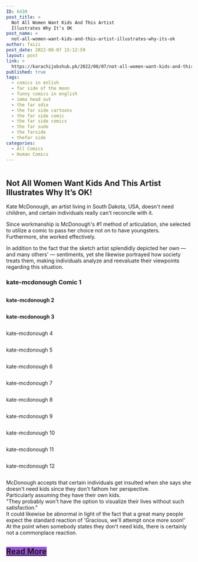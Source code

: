 ```yaml
---
ID: 6430
post_title: >
  Not All Women Want Kids And This Artist
  Illustrates Why It’s OK
post_name: >
  not-all-women-want-kids-and-this-artist-illustrates-why-its-ok
author: faizi
post_date: 2022-08-07 15:12:59
layout: post
link: >
  https://karachijobshub.pk/2022/08/07/not-all-women-want-kids-and-this-artist-illustrates-why-its-ok/
published: true
tags:
  - comics in enlish
  - far side of the moon
  - funny comics in english
  - imma head out
  - the far sdie
  - the far side cartoons
  - the far side comic
  - the far side comics
  - the far sude
  - the farside
  - thefar side
categories:
  - All Comics
  - Human Comics
---
```

<!-- wp:image {"align":"center","id":6431,"sizeSlug":"full","linkDestination":"none"} -->
<figure class="wp-block-image aligncenter size-full"><img src="https://karachijobshub.pk/wp-content/uploads/2022/08/i-dont-want-kids-comic-kate-mcdonough-featured.jpg" alt="" class="wp-image-6431"/></figure>
<!-- /wp:image -->

<!-- wp:heading -->
<h2>Not All Women Want Kids And This Artist Illustrates Why It’s OK!</h2>
<!-- /wp:heading -->

<!-- wp:paragraph -->
<p>Kate McDonough, an artist living in South Dakota, USA, doesn't need children, and certain individuals really can't reconcile with it.</p>
<!-- /wp:paragraph -->

<!-- wp:paragraph -->
<p>Since workmanship is McDonough's #1 method of articulation, she selected to utilize a comic to pass her choice not on to have youngsters.<br>Furthermore, she worked effectively.</p>
<!-- /wp:paragraph -->

<!-- wp:paragraph -->
<p>In addition to the fact that the sketch artist splendidly depicted her own — and many others' — sentiments, yet she likewise portrayed how society treats them, making individuals analyze and reevaluate their viewpoints regarding this situation.</p>
<!-- /wp:paragraph -->

<!-- wp:columns -->
<div class="wp-block-columns"><!-- wp:column -->
<div class="wp-block-column"><!-- wp:html -->
<script async="" src="https://pagead2.googlesyndication.com/pagead/js/adsbygoogle.js?client=ca-pub-7873390701257845" crossorigin="anonymous"></script>
<!-- horizontal ad cup coffee -->
<ins class="adsbygoogle" style="display:block" data-ad-client="ca-pub-7873390701257845" data-ad-slot="7076269659" data-ad-format="auto" data-full-width-responsive="true"></ins>
<script>
     (adsbygoogle = window.adsbygoogle || []).push({});
</script>
<!-- /wp:html --></div>
<!-- /wp:column -->

<!-- wp:column -->
<div class="wp-block-column"><!-- wp:html -->
<script async="" src="https://pagead2.googlesyndication.com/pagead/js/adsbygoogle.js?client=ca-pub-7873390701257845" crossorigin="anonymous"></script>
<!-- horizontal ad cup coffee -->
<ins class="adsbygoogle" style="display:block" data-ad-client="ca-pub-7873390701257845" data-ad-slot="7076269659" data-ad-format="auto" data-full-width-responsive="true"></ins>
<script>
     (adsbygoogle = window.adsbygoogle || []).push({});
</script>
<!-- /wp:html --></div>
<!-- /wp:column --></div>
<!-- /wp:columns -->

<!-- wp:paragraph -->
<p></p>
<!-- /wp:paragraph -->

<!-- wp:heading {"level":3} -->
<h3><strong>kate-mcdonough Comic 1</strong></h3>
<!-- /wp:heading -->

<!-- wp:image {"align":"center","id":6432,"sizeSlug":"full","linkDestination":"none"} -->
<figure class="wp-block-image aligncenter size-full"><img src="https://karachijobshub.pk/wp-content/uploads/2022/08/i-dont-want-kids-comic-kate-mcdonough-1.jpg" alt="" class="wp-image-6432"/></figure>
<!-- /wp:image -->

<!-- wp:columns -->
<div class="wp-block-columns"><!-- wp:column -->
<div class="wp-block-column"><!-- wp:html -->
<script async="" src="https://pagead2.googlesyndication.com/pagead/js/adsbygoogle.js?client=ca-pub-7873390701257845" crossorigin="anonymous"></script>
<!-- horizontal ad cup coffee -->
<ins class="adsbygoogle" style="display:block" data-ad-client="ca-pub-7873390701257845" data-ad-slot="7076269659" data-ad-format="auto" data-full-width-responsive="true"></ins>
<script>
     (adsbygoogle = window.adsbygoogle || []).push({});
</script>
<!-- /wp:html --></div>
<!-- /wp:column -->

<!-- wp:column -->
<div class="wp-block-column"><!-- wp:html -->
<script async="" src="https://pagead2.googlesyndication.com/pagead/js/adsbygoogle.js?client=ca-pub-7873390701257845" crossorigin="anonymous"></script>
<!-- horizontal ad cup coffee -->
<ins class="adsbygoogle" style="display:block" data-ad-client="ca-pub-7873390701257845" data-ad-slot="7076269659" data-ad-format="auto" data-full-width-responsive="true"></ins>
<script>
     (adsbygoogle = window.adsbygoogle || []).push({});
</script>
<!-- /wp:html --></div>
<!-- /wp:column --></div>
<!-- /wp:columns -->

<!-- wp:paragraph -->
<p><strong>kate-mcdonough 2</strong></p>
<!-- /wp:paragraph -->

<!-- wp:image {"align":"center","id":6433,"sizeSlug":"full","linkDestination":"none"} -->
<figure class="wp-block-image aligncenter size-full"><img src="https://karachijobshub.pk/wp-content/uploads/2022/08/i-dont-want-kids-comic-kate-mcdonough-2.jpg" alt="" class="wp-image-6433"/></figure>
<!-- /wp:image -->

<!-- wp:html -->
<script async src="https://pagead2.googlesyndication.com/pagead/js/adsbygoogle.js?client=ca-pub-7873390701257845"
     crossorigin="anonymous"></script>
<ins class="adsbygoogle"
     style="display:block; text-align:center;"
     data-ad-layout="in-article"
     data-ad-format="fluid"
     data-ad-client="ca-pub-7873390701257845"
     data-ad-slot="4702513138"></ins>
<script>
     (adsbygoogle = window.adsbygoogle || []).push({});
</script>
<!-- /wp:html -->

<!-- wp:paragraph -->
<p><strong>kate-mcdonough 3</strong></p>
<!-- /wp:paragraph -->

<!-- wp:image {"id":6434,"sizeSlug":"full","linkDestination":"none"} -->
<figure class="wp-block-image size-full"><img src="https://karachijobshub.pk/wp-content/uploads/2022/08/i-dont-want-kids-comic-kate-mcdonough-3.jpg" alt="" class="wp-image-6434"/></figure>
<!-- /wp:image -->

<!-- wp:columns -->
<div class="wp-block-columns"><!-- wp:column -->
<div class="wp-block-column"><!-- wp:html -->
<script async="" src="https://pagead2.googlesyndication.com/pagead/js/adsbygoogle.js?client=ca-pub-7873390701257845" crossorigin="anonymous"></script>
<!-- horizontal ad cup coffee -->
<ins class="adsbygoogle" style="display:block" data-ad-client="ca-pub-7873390701257845" data-ad-slot="7076269659" data-ad-format="auto" data-full-width-responsive="true"></ins>
<script>
     (adsbygoogle = window.adsbygoogle || []).push({});
</script>
<!-- /wp:html --></div>
<!-- /wp:column -->

<!-- wp:column -->
<div class="wp-block-column"><!-- wp:html -->
<script async="" src="https://pagead2.googlesyndication.com/pagead/js/adsbygoogle.js?client=ca-pub-7873390701257845" crossorigin="anonymous"></script>
<!-- horizontal ad cup coffee -->
<ins class="adsbygoogle" style="display:block" data-ad-client="ca-pub-7873390701257845" data-ad-slot="7076269659" data-ad-format="auto" data-full-width-responsive="true"></ins>
<script>
     (adsbygoogle = window.adsbygoogle || []).push({});
</script>
<!-- /wp:html --></div>
<!-- /wp:column --></div>
<!-- /wp:columns -->

<!-- wp:paragraph -->
<p>kate-mcdonough 4</p>
<!-- /wp:paragraph -->

<!-- wp:image {"align":"center","id":6435,"sizeSlug":"full","linkDestination":"none"} -->
<figure class="wp-block-image aligncenter size-full"><img src="https://karachijobshub.pk/wp-content/uploads/2022/08/i-dont-want-kids-comic-kate-mcdonough-4.jpg" alt="" class="wp-image-6435"/></figure>
<!-- /wp:image -->

<!-- wp:columns -->
<div class="wp-block-columns"><!-- wp:column -->
<div class="wp-block-column"><!-- wp:html -->
<script async="" src="https://pagead2.googlesyndication.com/pagead/js/adsbygoogle.js?client=ca-pub-7873390701257845" crossorigin="anonymous"></script>
<!-- horizontal ad cup coffee -->
<ins class="adsbygoogle" style="display:block" data-ad-client="ca-pub-7873390701257845" data-ad-slot="7076269659" data-ad-format="auto" data-full-width-responsive="true"></ins>
<script>
     (adsbygoogle = window.adsbygoogle || []).push({});
</script>
<!-- /wp:html --></div>
<!-- /wp:column -->

<!-- wp:column -->
<div class="wp-block-column"><!-- wp:html -->
<script async="" src="https://pagead2.googlesyndication.com/pagead/js/adsbygoogle.js?client=ca-pub-7873390701257845" crossorigin="anonymous"></script>
<!-- horizontal ad cup coffee -->
<ins class="adsbygoogle" style="display:block" data-ad-client="ca-pub-7873390701257845" data-ad-slot="7076269659" data-ad-format="auto" data-full-width-responsive="true"></ins>
<script>
     (adsbygoogle = window.adsbygoogle || []).push({});
</script>
<!-- /wp:html --></div>
<!-- /wp:column --></div>
<!-- /wp:columns -->

<!-- wp:paragraph -->
<p>kate-mcdonough 5</p>
<!-- /wp:paragraph -->

<!-- wp:image {"align":"right","id":6436,"sizeSlug":"full","linkDestination":"none"} -->
<figure class="wp-block-image alignright size-full"><img src="https://karachijobshub.pk/wp-content/uploads/2022/08/i-dont-want-kids-comic-kate-mcdonough-5.jpg" alt="" class="wp-image-6436"/></figure>
<!-- /wp:image -->

<!-- wp:html -->
<script async="" src="https://pagead2.googlesyndication.com/pagead/js/adsbygoogle.js?client=ca-pub-7873390701257845" crossorigin="anonymous"></script>
<ins class="adsbygoogle" style="display:block; text-align:center;" data-ad-layout="in-article" data-ad-format="fluid" data-ad-client="ca-pub-7873390701257845" data-ad-slot="4702513138"></ins>
<script>
     (adsbygoogle = window.adsbygoogle || []).push({});
</script>
<!-- /wp:html -->

<!-- wp:paragraph -->
<p>kate-mcdonough 6</p>
<!-- /wp:paragraph -->

<!-- wp:image {"align":"center","id":6437,"sizeSlug":"full","linkDestination":"none"} -->
<figure class="wp-block-image aligncenter size-full"><img src="https://karachijobshub.pk/wp-content/uploads/2022/08/i-dont-want-kids-comic-kate-mcdonough-6.jpg" alt="" class="wp-image-6437"/></figure>
<!-- /wp:image -->

<!-- wp:columns -->
<div class="wp-block-columns"><!-- wp:column -->
<div class="wp-block-column"><!-- wp:html -->
<script async="" src="https://pagead2.googlesyndication.com/pagead/js/adsbygoogle.js?client=ca-pub-7873390701257845" crossorigin="anonymous"></script>
<!-- horizontal ad cup coffee -->
<ins class="adsbygoogle" style="display:block" data-ad-client="ca-pub-7873390701257845" data-ad-slot="7076269659" data-ad-format="auto" data-full-width-responsive="true"></ins>
<script>
     (adsbygoogle = window.adsbygoogle || []).push({});
</script>
<!-- /wp:html --></div>
<!-- /wp:column -->

<!-- wp:column -->
<div class="wp-block-column"><!-- wp:html -->
<script async="" src="https://pagead2.googlesyndication.com/pagead/js/adsbygoogle.js?client=ca-pub-7873390701257845" crossorigin="anonymous"></script>
<!-- horizontal ad cup coffee -->
<ins class="adsbygoogle" style="display:block" data-ad-client="ca-pub-7873390701257845" data-ad-slot="7076269659" data-ad-format="auto" data-full-width-responsive="true"></ins>
<script>
     (adsbygoogle = window.adsbygoogle || []).push({});
</script>
<!-- /wp:html --></div>
<!-- /wp:column --></div>
<!-- /wp:columns -->

<!-- wp:paragraph -->
<p>kate-mcdonough 7</p>
<!-- /wp:paragraph -->

<!-- wp:image {"align":"center","id":6438,"sizeSlug":"full","linkDestination":"none"} -->
<figure class="wp-block-image aligncenter size-full"><img src="https://karachijobshub.pk/wp-content/uploads/2022/08/i-dont-want-kids-comic-kate-mcdonough-7.jpg" alt="" class="wp-image-6438"/></figure>
<!-- /wp:image -->

<!-- wp:html -->
<script async="" src="https://pagead2.googlesyndication.com/pagead/js/adsbygoogle.js?client=ca-pub-7873390701257845" crossorigin="anonymous"></script>
<ins class="adsbygoogle" style="display:block; text-align:center;" data-ad-layout="in-article" data-ad-format="fluid" data-ad-client="ca-pub-7873390701257845" data-ad-slot="4702513138"></ins>
<script>
     (adsbygoogle = window.adsbygoogle || []).push({});
</script>
<!-- /wp:html -->

<!-- wp:paragraph -->
<p>kate-mcdonough 8</p>
<!-- /wp:paragraph -->

<!-- wp:image {"align":"center","id":6439,"sizeSlug":"full","linkDestination":"none"} -->
<figure class="wp-block-image aligncenter size-full"><img src="https://karachijobshub.pk/wp-content/uploads/2022/08/i-dont-want-kids-comic-kate-mcdonough-8.jpg" alt="" class="wp-image-6439"/></figure>
<!-- /wp:image -->

<!-- wp:columns -->
<div class="wp-block-columns"><!-- wp:column -->
<div class="wp-block-column"><!-- wp:html -->
<script async="" src="https://pagead2.googlesyndication.com/pagead/js/adsbygoogle.js?client=ca-pub-7873390701257845" crossorigin="anonymous"></script>
<!-- horizontal ad cup coffee -->
<ins class="adsbygoogle" style="display:block" data-ad-client="ca-pub-7873390701257845" data-ad-slot="7076269659" data-ad-format="auto" data-full-width-responsive="true"></ins>
<script>
     (adsbygoogle = window.adsbygoogle || []).push({});
</script>
<!-- /wp:html --></div>
<!-- /wp:column -->

<!-- wp:column -->
<div class="wp-block-column"><!-- wp:html -->
<script async="" src="https://pagead2.googlesyndication.com/pagead/js/adsbygoogle.js?client=ca-pub-7873390701257845" crossorigin="anonymous"></script>
<!-- horizontal ad cup coffee -->
<ins class="adsbygoogle" style="display:block" data-ad-client="ca-pub-7873390701257845" data-ad-slot="7076269659" data-ad-format="auto" data-full-width-responsive="true"></ins>
<script>
     (adsbygoogle = window.adsbygoogle || []).push({});
</script>
<!-- /wp:html --></div>
<!-- /wp:column --></div>
<!-- /wp:columns -->

<!-- wp:paragraph -->
<p>kate-mcdonough 9</p>
<!-- /wp:paragraph -->

<!-- wp:image {"align":"center","id":6440,"sizeSlug":"full","linkDestination":"none"} -->
<figure class="wp-block-image aligncenter size-full"><img src="https://karachijobshub.pk/wp-content/uploads/2022/08/i-dont-want-kids-comic-kate-mcdonough-9.jpg" alt="" class="wp-image-6440"/></figure>
<!-- /wp:image -->

<!-- wp:html -->
<script async="" src="https://pagead2.googlesyndication.com/pagead/js/adsbygoogle.js?client=ca-pub-7873390701257845" crossorigin="anonymous"></script>
<ins class="adsbygoogle" style="display:block; text-align:center;" data-ad-layout="in-article" data-ad-format="fluid" data-ad-client="ca-pub-7873390701257845" data-ad-slot="4702513138"></ins>
<script>
     (adsbygoogle = window.adsbygoogle || []).push({});
</script>
<!-- /wp:html -->

<!-- wp:paragraph -->
<p>kate-mcdonough 10</p>
<!-- /wp:paragraph -->

<!-- wp:image {"id":6444,"sizeSlug":"full","linkDestination":"none"} -->
<figure class="wp-block-image size-full"><img src="https://karachijobshub.pk/wp-content/uploads/2022/08/i-dont-want-kids-comic-kate-mcdonough-10-1.jpg" alt="" class="wp-image-6444"/></figure>
<!-- /wp:image -->

<!-- wp:columns -->
<div class="wp-block-columns"><!-- wp:column -->
<div class="wp-block-column"><!-- wp:html -->
<script async="" src="https://pagead2.googlesyndication.com/pagead/js/adsbygoogle.js?client=ca-pub-7873390701257845" crossorigin="anonymous"></script>
<!-- horizontal ad cup coffee -->
<ins class="adsbygoogle" style="display:block" data-ad-client="ca-pub-7873390701257845" data-ad-slot="7076269659" data-ad-format="auto" data-full-width-responsive="true"></ins>
<script>
     (adsbygoogle = window.adsbygoogle || []).push({});
</script>
<!-- /wp:html --></div>
<!-- /wp:column -->

<!-- wp:column -->
<div class="wp-block-column"><!-- wp:html -->
<script async="" src="https://pagead2.googlesyndication.com/pagead/js/adsbygoogle.js?client=ca-pub-7873390701257845" crossorigin="anonymous"></script>
<!-- horizontal ad cup coffee -->
<ins class="adsbygoogle" style="display:block" data-ad-client="ca-pub-7873390701257845" data-ad-slot="7076269659" data-ad-format="auto" data-full-width-responsive="true"></ins>
<script>
     (adsbygoogle = window.adsbygoogle || []).push({});
</script>
<!-- /wp:html --></div>
<!-- /wp:column --></div>
<!-- /wp:columns -->

<!-- wp:paragraph -->
<p>kate-mcdonough 11</p>
<!-- /wp:paragraph -->

<!-- wp:image {"align":"center","id":6445,"sizeSlug":"full","linkDestination":"none"} -->
<figure class="wp-block-image aligncenter size-full"><img src="https://karachijobshub.pk/wp-content/uploads/2022/08/i-dont-want-kids-comic-kate-mcdonough-11-1.jpg" alt="" class="wp-image-6445"/></figure>
<!-- /wp:image -->

<!-- wp:html -->
<script async="" src="https://pagead2.googlesyndication.com/pagead/js/adsbygoogle.js?client=ca-pub-7873390701257845" crossorigin="anonymous"></script>
<ins class="adsbygoogle" style="display:block; text-align:center;" data-ad-layout="in-article" data-ad-format="fluid" data-ad-client="ca-pub-7873390701257845" data-ad-slot="4702513138"></ins>
<script>
     (adsbygoogle = window.adsbygoogle || []).push({});
</script>
<!-- /wp:html -->

<!-- wp:paragraph -->
<p>kate-mcdonough 12</p>
<!-- /wp:paragraph -->

<!-- wp:image {"align":"center","id":6443,"sizeSlug":"full","linkDestination":"none"} -->
<figure class="wp-block-image aligncenter size-full"><img src="https://karachijobshub.pk/wp-content/uploads/2022/08/i-dont-want-kids-comic-kate-mcdonough-12.jpg" alt="" class="wp-image-6443"/></figure>
<!-- /wp:image -->

<!-- wp:columns -->
<div class="wp-block-columns"><!-- wp:column -->
<div class="wp-block-column"><!-- wp:html -->
<script async="" src="https://pagead2.googlesyndication.com/pagead/js/adsbygoogle.js?client=ca-pub-7873390701257845" crossorigin="anonymous"></script>
<!-- horizontal ad cup coffee -->
<ins class="adsbygoogle" style="display:block" data-ad-client="ca-pub-7873390701257845" data-ad-slot="7076269659" data-ad-format="auto" data-full-width-responsive="true"></ins>
<script>
     (adsbygoogle = window.adsbygoogle || []).push({});
</script>
<!-- /wp:html --></div>
<!-- /wp:column -->

<!-- wp:column -->
<div class="wp-block-column"><!-- wp:html -->
<script async="" src="https://pagead2.googlesyndication.com/pagead/js/adsbygoogle.js?client=ca-pub-7873390701257845" crossorigin="anonymous"></script>
<!-- horizontal ad cup coffee -->
<ins class="adsbygoogle" style="display:block" data-ad-client="ca-pub-7873390701257845" data-ad-slot="7076269659" data-ad-format="auto" data-full-width-responsive="true"></ins>
<script>
     (adsbygoogle = window.adsbygoogle || []).push({});
</script>
<!-- /wp:html --></div>
<!-- /wp:column --></div>
<!-- /wp:columns -->

<!-- wp:paragraph -->
<p>McDonough accepts that certain individuals get insulted when she says she doesn't need kids since they don't fathom her perspective.<br>Particularly assuming they have their own kids.<br>"They probably won't have the option to visualize their lives without such satisfaction."<br>It could likewise be abnormal in light of the fact that a great many people expect the standard reaction of 'Gracious, we'll attempt once more soon!'<br>At the point when somebody states they don't need kids, there is certainly not a commonplace reaction.</p>
<!-- /wp:paragraph -->

<!-- wp:heading {"textAlign":"center"} -->
<h2 class="has-text-align-center"><mark style="background-color:#9b51e0" class="has-inline-color has-white-color"><a href="https://karachijobshub.pk/these-beautiful-comics-to-bring-some-gentleness-into-your-day-2/" target="_blank" rel="noreferrer noopener">Read More</a></mark></h2>
<!-- /wp:heading -->

<!-- wp:html -->
<script async="" src="https://pagead2.googlesyndication.com/pagead/js/adsbygoogle.js?client=ca-pub-7873390701257845" crossorigin="anonymous"></script>
<ins class="adsbygoogle" style="display:block; text-align:center;" data-ad-layout="in-article" data-ad-format="fluid" data-ad-client="ca-pub-7873390701257845" data-ad-slot="4702513138"></ins>
<script>
     (adsbygoogle = window.adsbygoogle || []).push({});
</script>
<!-- /wp:html -->